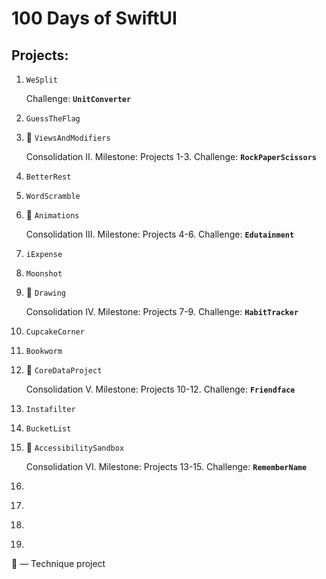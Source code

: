 # 100 Days of SwiftUI

## Projects:

1. `WeSplit`

	Challenge: **`UnitConverter`**

2. `GuessTheFlag`
3. 🧪 `ViewsAndModifiers`

    Consolidation II. Milestone: Projects 1-3. Challenge: **`RockPaperScissors`**

4. `BetterRest`
5. `WordScramble`
6. 🧪 `‌Animations`

    Consolidation III. Milestone: Projects 4-6. Challenge: **`Edutainment`**

7. `‌iExpense`
8. `‌Moonshot`
9. 🧪 `‌Drawing`

    Consolidation IV. Milestone: Projects 7-9. Challenge: **‌`HabitTracker`**

10. `CupcakeCorner`
11. `‌Bookworm`
12. 🧪 `CoreDataProject`

    Consolidation V. Milestone: Projects 10-12. Challenge: **`Friendface`**

13. `Instafilter‌`
14. `‌BucketList`
15. 🧪 `AccessibilitySandbox‌`

    Consolidation VI. Milestone: Projects 13-15. Challenge: **`RememberName`**

16. `‌`
17. `‌`
18. `‌`
19. `‌`

🧪 — Technique project

